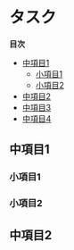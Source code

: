 # タスク

<!-- START doctoc generated TOC please keep comment here to allow auto update -->
<!-- DON'T EDIT THIS SECTION, INSTEAD RE-RUN doctoc TO UPDATE -->
**目次**

- [中項目1](#%E4%B8%AD%E9%A0%85%E7%9B%AE1)
  - [小項目1](#%E5%B0%8F%E9%A0%85%E7%9B%AE1)
  - [小項目2](#%E5%B0%8F%E9%A0%85%E7%9B%AE2)
- [中項目2](#%E4%B8%AD%E9%A0%85%E7%9B%AE2)
- [中項目3](#%E4%B8%AD%E9%A0%85%E7%9B%AE3)
- [中項目4](#%E4%B8%AD%E9%A0%85%E7%9B%AE4)

<!-- END doctoc generated TOC please keep comment here to allow auto update -->

## 中項目1
### 小項目1
### 小項目2

## 中項目2